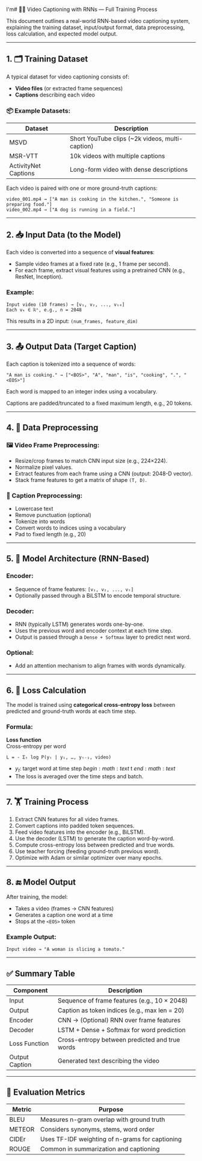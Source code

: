I'm# 🎥📝 Video Captioning with RNNs — Full Training Process

This document outlines a real-world RNN-based video captioning system, explaining the training dataset, input/output format, data preprocessing, loss calculation, and expected model output.

---

## 1. 🗂️ Training Dataset

A typical dataset for video captioning consists of:
- **Video files** (or extracted frame sequences)
- **Captions** describing each video

### 📦 Example Datasets:
| Dataset      | Description                                 |
|--------------|---------------------------------------------|
| MSVD         | Short YouTube clips (~2k videos, multi-caption) |
| MSR-VTT      | 10k videos with multiple captions           |
| ActivityNet Captions | Long-form video with dense descriptions |

Each video is paired with one or more ground-truth captions:
```
video_001.mp4 → ["A man is cooking in the kitchen.", "Someone is preparing food."]
video_002.mp4 → ["A dog is running in a field."]
```

---

## 2. 📥 Input Data (to the Model)

Each video is converted into a sequence of **visual features**:

- Sample video frames at a fixed rate (e.g., 1 frame per second).
- For each frame, extract visual features using a pretrained CNN (e.g., ResNet, Inception).

### Example:
```
Input video (10 frames) → [v₁, v₂, ..., v₁₀]
Each vₖ ∈ ℝⁿ, e.g., n = 2048
```

This results in a 2D input: `(num_frames, feature_dim)`

---

## 3. 📤 Output Data (Target Caption)

Each caption is tokenized into a sequence of words:

```
"A man is cooking." → ["<BOS>", "A", "man", "is", "cooking", ".", "<EOS>"]
```

Each word is mapped to an integer index using a vocabulary.

Captions are padded/truncated to a fixed maximum length, e.g., 20 tokens.

---

## 4. 🧹 Data Preprocessing

### 🖼️ Video Frame Preprocessing:
- Resize/crop frames to match CNN input size (e.g., 224×224).
- Normalize pixel values.
- Extract features from each frame using a CNN (output: 2048-D vector).
- Stack frame features to get a matrix of shape `(T, D)`.

### 📝 Caption Preprocessing:
- Lowercase text
- Remove punctuation (optional)
- Tokenize into words
- Convert words to indices using a vocabulary
- Pad to fixed length (e.g., 20)

---

## 5. 🧠 Model Architecture (RNN-Based)

### Encoder:
- Sequence of frame features: `[v₁, v₂, ..., vₜ]`
- Optionally passed through a BiLSTM to encode temporal structure.

### Decoder:
- RNN (typically LSTM) generates words one-by-one.
- Uses the previous word and encoder context at each time step.
- Output is passed through a `Dense + Softmax` layer to predict next word.

### Optional:
- Add an attention mechanism to align frames with words dynamically.

---

## 6. 🧮 Loss Calculation

The model is trained using **categorical cross-entropy loss** between predicted and ground-truth words at each time step.

### Formula:
**Loss function**  
Cross-entropy per word
```
L = - Σₜ log P(yₜ | y₁, …, yₜ₋₁, video)
```

- $y_t$: target word at time step $begin:math:text$ t $end:math:text$
- The loss is averaged over the time steps and batch.

---

## 7. 🏋️ Training Process

1. Extract CNN features for all video frames.
2. Convert captions into padded token sequences.
3. Feed video features into the encoder (e.g., BiLSTM).
4. Use the decoder (LSTM) to generate the caption word-by-word.
5. Compute cross-entropy loss between predicted and true words.
6. Use teacher forcing (feeding ground-truth previous word).
7. Optimize with Adam or similar optimizer over many epochs.

---

## 8. 🔚 Model Output

After training, the model:
- Takes a video (frames → CNN features)
- Generates a caption one word at a time
- Stops at the `<EOS>` token

### Example Output:
```
Input video → "A woman is slicing a tomato."
```

---

## ✅ Summary Table

| Component        | Description                                        |
|------------------|----------------------------------------------------|
| Input            | Sequence of frame features (e.g., 10 × 2048)       |
| Output           | Caption as token indices (e.g., max len = 20)      |
| Encoder          | CNN → (Optional) RNN over frame features           |
| Decoder          | LSTM + Dense + Softmax for word prediction         |
| Loss Function    | Cross-entropy between predicted and true words     |
| Output Caption   | Generated text describing the video                |

---

## 🧪 Evaluation Metrics

| Metric   | Purpose                                          |
|----------|--------------------------------------------------|
| BLEU     | Measures n-gram overlap with ground truth        |
| METEOR   | Considers synonyms, stems, word order            |
| CIDEr    | Uses TF-IDF weighting of n-grams for captioning  |
| ROUGE    | Common in summarization and captioning           |
